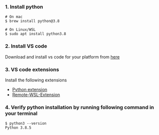 ### 1. Install python
```
# On mac
$ brew install python@3.8

# On Linux/WSL
$ sudo apt install python3.8
```

### 2. Install VS code
Download and install vs code for your platform from [here](https://code.visualstudio.com/)

### 3. VS code extensions
Install the following extensions
* [Python extension](https://marketplace.visualstudio.com/items?itemName=ms-python.python)
* [Remote-WSL-Extension](https://marketplace.visualstudio.com/items?itemName=ms-vscode-remote.remote-wsl)

### 4. Verify python installation by running following command in your terminal
```
$ python3 --version
Python 3.8.5
```